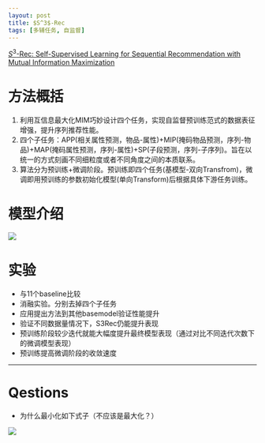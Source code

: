 ```yaml
---
layout: post
title: $S^3$-Rec
tags: [多辅任务, 自监督]
---
```

[$S^3$-Rec: Self-Supervised Learning for Sequential Recommendation with Mutual Information Maximization](https://dl.acm.org/doi/abs/10.1145/3340531.3411954)

# 方法概括
1. 利用互信息最大化MIM巧妙设计四个任务，实现自监督预训练范式的数据表征增强，提升序列推荐性能。
2. 四个子任务：APP(相关属性预测，物品-属性)+MIP(掩码物品预测，序列-物品)+MAP(掩码属性预测，序列-属性)+SP(子段预测，序列-子序列)。旨在以统一的方式刻画不同细粒度或者不同角度之间的本质联系。
3. 算法分为预训练+微调阶段。预训练即四个任务(基模型-双向Transfrom)，微调即用预训练的参数初始化模型(单向Transform)后根据具体下游任务训练。

# 模型介绍
![](/PreRec_CDR/assets/fig/6.png)

# 实验
- 与11个baseline比较
- 消融实验。分别去掉四个子任务
- 应用提出方法到其他basemodel验证性能提升
- 验证不同数据量情况下，S3Rec仍能提升表现
- 预训练阶段较少迭代就能大幅度提升最终模型表现（通过对比不同迭代次数下的微调模型表现）
- 预训练提高微调阶段的收敛速度


---
# Qestions
- 为什么最小化如下式子（不应该是最大化？）

![](/PreRec_CDR/assets/fig/5.png)